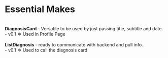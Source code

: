 # Essential Makes
<br>
<b> DiagnosisCard </b>
- Versatile to be used by just passing title, subtitle and date. <br>
- v0.1 => Used in Profile Page<br>
<br>
<b> ListDiagnosis </b>
- ready to communicate with backend and pull info.<br>
- v0.1 => Used to call the diagnosis card<br>

